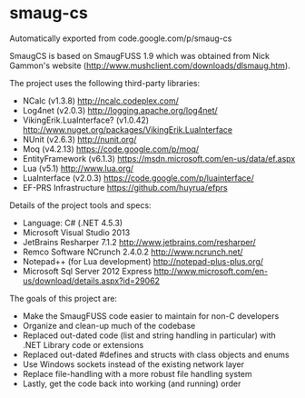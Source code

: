 # smaug-cs
Automatically exported from code.google.com/p/smaug-cs

SmaugCS is based on SmaugFUSS 1.9 which was obtained from Nick Gammon's website (http://www.mushclient.com/downloads/dlsmaug.htm).

The project uses the following third-party libraries:
 * NCalc (v1.3.8) http://ncalc.codeplex.com/
 * Log4net (v2.0.3) http://logging.apache.org/log4net/
 * VikingErik.LuaInterface? (v1.0.42) http://www.nuget.org/packages/VikingErik.LuaInterface
 * NUnit (v2.6.3) http://nunit.org/
 * Moq (v4.2.13) https://code.google.com/p/moq/
 * EntityFramework (v6.1.3) https://msdn.microsoft.com/en-us/data/ef.aspx
 * Lua (v5.1) http://www.lua.org/
 * LuaInterface (v2.0.3) https://code.google.com/p/luainterface/
 * EF-PRS Infrastructure https://github.com/huyrua/efprs
 
Details of the project tools and specs:
 * Language: C# (.NET 4.5.3)
 * Microsoft Visual Studio 2013
 * JetBrains Resharper 7.1.2 http://www.jetbrains.com/resharper/
 * Remco Software NCrunch 2.4.0.2 http://www.ncrunch.net/
 * Notepad++ (for Lua development) http://notepad-plus-plus.org/
 * Microsoft Sql Server 2012 Express http://www.microsoft.com/en-us/download/details.aspx?id=29062

The goals of this project are:
 * Make the SmaugFUSS code easier to maintain for non-C developers
 * Organize and clean-up much of the codebase
 * Replaced out-dated code (list and string handling in particular) with .NET Library code or extensions
 * Replaced out-dated #defines and structs with class objects and enums
 * Use Windows sockets instead of the existing network layer
 * Replace file-handling with a more robust file handling system
 * Lastly, get the code back into working (and running) order
